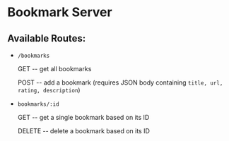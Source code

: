 # Bookmark Server

## Available Routes:

- `/bookmarks`

  GET -- get all bookmarks

  POST -- add a bookmark (requires JSON body containing `title, url, rating, description`)

- `bookmarks/:id`

  GET -- get a single bookmark based on its ID

  DELETE -- delete a bookmark based on its ID
